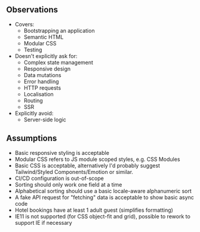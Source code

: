 ## Observations

- Covers:
	- Bootstrapping an application
	- Semantic HTML
	- Modular CSS
	- Testing
- Doesn't explicitly ask for:
	- Complex state management
	- Responsive design
	- Data mutations
	- Error handling
	- HTTP requests
	- Localisation
	- Routing
	- SSR
- Explicitly avoid:
	- Server-side logic

## Assumptions

- Basic responsive styling is acceptable
- Modular CSS refers to JS module scoped styles, e.g. CSS Modules
- Basic CSS is acceptable, alternatively I'd probably suggest Tailwind/Styled Components/Emotion or similar.
- CI/CD configuration is out-of-scope
- Sorting should only work one field at a time
- Alphabetical sorting should use a basic locale-aware alphanumeric sort
- A fake API request for "fetching" data is acceptable to show basic async code
- Hotel bookings have at least 1 adult guest (simplifies formatting)
- IE11 is not supported (for CSS object-fit and grid), possible to rework to support IE if necessary

